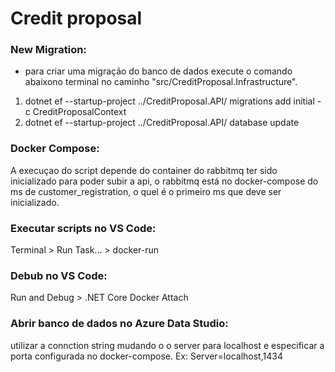 # Credit proposal

### New Migration:
- para criar uma migração do banco de dados execute o comando abaixono terminal no caminho "src/CreditProposal.Infrastructure".
1. dotnet ef --startup-project ../CreditProposal.API/  migrations add initial -c CreditProposalContext
2. dotnet ef --startup-project ../CreditProposal.API/  database update

### Docker Compose:
A execuçao do script depende do container do rabbitmq ter sido inicializado para poder subir a api, o rabbitmq está no docker-compose do ms de customer_registration, o quel é o primeiro ms que deve ser inicializado.

### Executar scripts no VS Code:
Terminal > Run Task... > docker-run

### Debub no VS Code:
Run and Debug > .NET Core Docker Attach

### Abrir banco de dados no Azure Data Studio:
utilizar a connction string mudando o o server para localhost e especificar a porta configurada no docker-compose.
Ex: Server=localhost,1434

